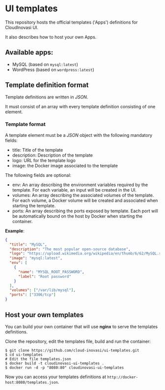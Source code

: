 # UI templates

This repository hosts the official templates ('Apps') definitions for CloudInovasi UI.

It also describes how to host your own Apps.

## Available apps:

* MySQL (based on `mysql:latest`)
* WordPress (based on `wordpress:latest`)

## Template definition format

Template definitions are written in *JSON*.

It must consist of an array with every template definition consisting of one element.

### Template format

A template element must be a *JSON* object with the following mandatory fields:

* title: Title of the template
* description: Description of the template
* logo: URL for the template logo
* image: the Docker image associated to the template

The following fields are optional:

* env: An array describing the environment variables required by the template.
For each variable, an input will be created in the UI.
* volumes: An array describing the associated volumes of the template.
For each volume, a Docker volume will be created and associated when starting the template.
* ports: An array describing the ports exposed by template.
Each port will be automatically bound on the host by Docker when starting the container.

**Example**:

```json
{
  "title": "MySQL",
  "description": "The most popular open-source database",
  "logo": "https://upload.wikimedia.org/wikipedia/en/thumb/6/62/MySQL.svg/640px-MySQL.svg.png",
  "image": "mysql:latest",
  "env": [
    {
      "name": "MYSQL_ROOT_PASSWORD",
      "label": "Root password"
    }
  ],
  "volumes": ["/var/lib/mysql"],
  "ports": ["3306/tcp"]
}
```

## Host your own templates

You can build your own container that will use **nginx** to serve the templates definitions.

Clone the repository, edit the templates file, build and run the container:

```shell
$ git clone https://github.com/cloud-inovasi/ui-templates.git
$ cd ui-templates
# Edit the file templates.json
$ docker build -t cloudinovasi-ui-templates .
$ docker run -d -p "8080:80" cloudinovasi-ui-templates
```

Now you can access your templates definitions at `http://docker-host:8080/templates.json`.
